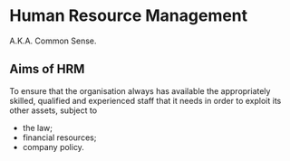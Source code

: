Human Resource Management
=========================

A.K.A. Common Sense.

Aims of HRM
-----------

To ensure that the organisation always has available the appropriately skilled, qualified and 
experienced staff that it needs in order to exploit its other assets, subject to

* the law;
* financial resources;
* company policy.


